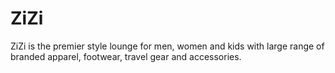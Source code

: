 ZiZi
====

ZiZi is the premier style lounge for men, women and kids with large range of branded apparel, footwear, travel gear and accessories.